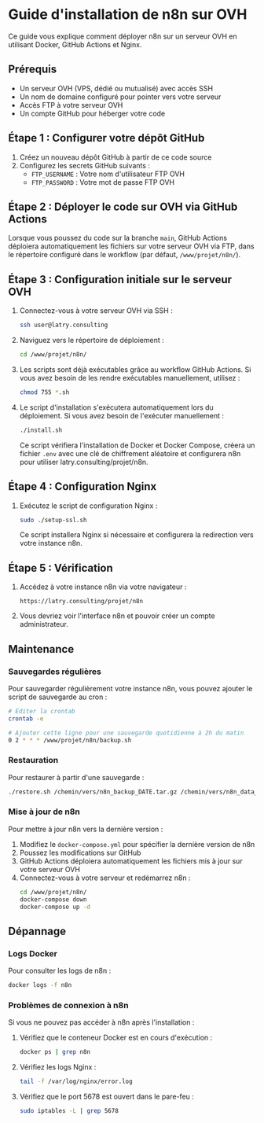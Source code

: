 # Guide d'installation de n8n sur OVH

Ce guide vous explique comment déployer n8n sur un serveur OVH en utilisant Docker, GitHub Actions et Nginx.

## Prérequis

- Un serveur OVH (VPS, dédié ou mutualisé) avec accès SSH
- Un nom de domaine configuré pour pointer vers votre serveur
- Accès FTP à votre serveur OVH
- Un compte GitHub pour héberger votre code

## Étape 1 : Configurer votre dépôt GitHub

1. Créez un nouveau dépôt GitHub à partir de ce code source
2. Configurez les secrets GitHub suivants :
   - `FTP_USERNAME` : Votre nom d'utilisateur FTP OVH
   - `FTP_PASSWORD` : Votre mot de passe FTP OVH

## Étape 2 : Déployer le code sur OVH via GitHub Actions

Lorsque vous poussez du code sur la branche `main`, GitHub Actions déploiera automatiquement les fichiers sur votre serveur OVH via FTP, dans le répertoire configuré dans le workflow (par défaut, `/www/projet/n8n/`).

## Étape 3 : Configuration initiale sur le serveur OVH

1. Connectez-vous à votre serveur OVH via SSH :
   ```bash
   ssh user@latry.consulting
   ```

2. Naviguez vers le répertoire de déploiement :
   ```bash
   cd /www/projet/n8n/
   ```

3. Les scripts sont déjà exécutables grâce au workflow GitHub Actions. Si vous avez besoin de les rendre exécutables manuellement, utilisez :
   ```bash
   chmod 755 *.sh
   ```

4. Le script d'installation s'exécutera automatiquement lors du déploiement. Si vous avez besoin de l'exécuter manuellement :
   ```bash
   ./install.sh
   ```
   Ce script vérifiera l'installation de Docker et Docker Compose, créera un fichier `.env` avec une clé de chiffrement aléatoire et configurera n8n pour utiliser latry.consulting/projet/n8n.

## Étape 4 : Configuration Nginx

1. Exécutez le script de configuration Nginx :
   ```bash
   sudo ./setup-ssl.sh
   ```
   Ce script installera Nginx si nécessaire et configurera la redirection vers votre instance n8n.

## Étape 5 : Vérification

1. Accédez à votre instance n8n via votre navigateur :
   ```
   https://latry.consulting/projet/n8n
   ```

2. Vous devriez voir l'interface n8n et pouvoir créer un compte administrateur.

## Maintenance

### Sauvegardes régulières

Pour sauvegarder régulièrement votre instance n8n, vous pouvez ajouter le script de sauvegarde au cron :

```bash
# Éditer la crontab
crontab -e

# Ajouter cette ligne pour une sauvegarde quotidienne à 2h du matin
0 2 * * * /www/projet/n8n/backup.sh
```

### Restauration

Pour restaurer à partir d'une sauvegarde :

```bash
./restore.sh /chemin/vers/n8n_backup_DATE.tar.gz /chemin/vers/n8n_data_DATE.tar.gz
```

### Mise à jour de n8n

Pour mettre à jour n8n vers la dernière version :

1. Modifiez le `docker-compose.yml` pour spécifier la dernière version de n8n
2. Poussez les modifications sur GitHub
3. GitHub Actions déploiera automatiquement les fichiers mis à jour sur votre serveur OVH
4. Connectez-vous à votre serveur et redémarrez n8n :
   ```bash
   cd /www/projet/n8n/
   docker-compose down
   docker-compose up -d
   ``` 

## Dépannage

### Logs Docker

Pour consulter les logs de n8n :

```bash
docker logs -f n8n
```

### Problèmes de connexion à n8n

Si vous ne pouvez pas accéder à n8n après l'installation :

1. Vérifiez que le conteneur Docker est en cours d'exécution :
   ```bash
   docker ps | grep n8n
   ```

2. Vérifiez les logs Nginx :
   ```bash
   tail -f /var/log/nginx/error.log
   ```

3. Vérifiez que le port 5678 est ouvert dans le pare-feu :
   ```bash
   sudo iptables -L | grep 5678
   ``` 
